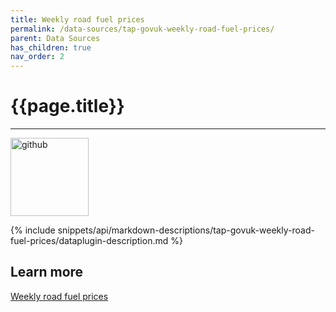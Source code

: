 ```yaml
---
title: Weekly road fuel prices
permalink: /data-sources/tap-govuk-weekly-road-fuel-prices/
parent: Data Sources
has_children: true
nav_order: 2
---
```


# {{page.title}}

---

<img src="{{site.baseurl}}/assets/data_source_images/national-statistics.png" width="125" alt="github">

{% include snippets/api/markdown-descriptions/tap-govuk-weekly-road-fuel-prices/dataplugin-description.md %}

## Learn more

[Weekly road fuel prices](https://www.gov.uk/government/statistics/weekly-road-fuel-prices)
